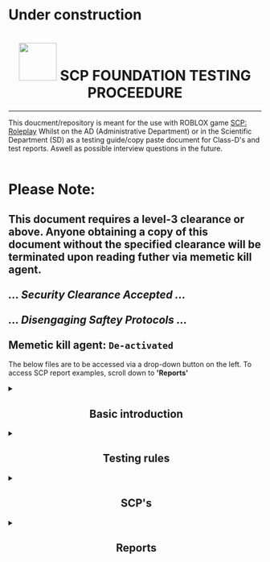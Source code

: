 # Under construction

<h1 align="center"><img src="https://upload.wikimedia.org/wikipedia/commons/thumb/e/ec/SCP_Foundation_%28emblem%29.svg/1200px-SCP_Foundation_%28emblem%29.svg.png" height=75px width=75px></img>&nbspSCP FOUNDATION TESTING PROCEEDURE</h1>

----
This doucment/repository is meant for the use with ROBLOX game [SCP: Roleplay](https://www.roblox.com/games/5041144419)
Whilst on the AD (Administrative Department) or in the Scientific Department (SD) as a testing guide/copy paste document for Class-D's and test reports. Aswell as possible interview questions in the future.
<br />
<br />
# Please Note:

This document requires a level-3 clearance or above. Anyone obtaining a copy of this document without the specified clearance will be terminated upon reading futher via **memetic kill agent**.<br /><br />
*... Security Clearance Accepted ...*<br /><br />
*... Disengaging Saftey Protocols ...*<br /><br />
**Memetic kill agent: `De-activated`**<br />
--

The below files are to be accessed via a drop-down button on the left. To access SCP report examples, scroll down to **'Reports'** 

<details>
<summary><h2 align="center">&nbspBasic introduction</h2></summary>
Hello! I am [Position] Username,
 During the next few minutes, you will be subject to testing on an SCP,
 During this test we will analyse you AND the SCP.
</details>

<details>
<summary><h2 align="center">&nbspTesting rules</h2></summary>
There are a few rules to abide by. 1. Stay BEHIND the lead tester. 2. Stay IN-FRONT of any MTF/Guards (Guards must ensure this aswell). And most importantly do NOT attempt to take out any foundation personnel.
</details>

<details>
    <summary><h2 align="center">&nbspSCP's</h2></summary>
<details>
        <summary><h2 align="center">&nbspSECTOR-/// (SECTOR 3)</h2></summary>
<details>
    		<summary><h3 align="center">&nbspSCP-008</h3></summary>
During this session we will be testing SCP-008, Zombie virus.
 Which is located in Sector-///
 Please begin by showing me your clearance level (Keycard)
</details>
<details>
			<summary><h3 align="center">&nbspSCP-049</h3></summary>
During this session we will be testing SCP-049, Plague Doctor.
 Which is located in Sector-///
 Please begin by showing me your clearance level (Keycard)
</details>
<details>
			<summary><h3 align="center">&nbspSCP-096</h3></summary>
During this session we will be testing SCP-096, Shyguy.
 Which is located in Sector-///
 Please begin by showing me your clearance level (Keycard)
</details>
<details>
    		<summary><h3 align="center">&nbspSCP-457</h3></summary>
During this session we will be testing SCP-457, Burning Man.
 Which is located in Sector-///
 Please begin by showing me your clearance level (Keycard)
</details>
<details>
    		<summary><h3 align="center">&nbspSCP-966</h3></summary>
During this session we will be testing the SCP-966's, Sleep Killers.
 Which is located in Sector-///
 Please begin by showing me your clearance level (Keycard)
</details>
</details>
<details>
                    <summary><h2 align="center">&nbspSECTOR-// (SECTOR 2)</h2></summary>
<details>
    <summary><h3 align="center">&nbspSCP-002</h3></summary>
During this session we will be testing SCP-002, The Living Room.
 Which is located in Sector-//
 Please begin by showing me your clearance level (Keycard)
</details>
<details>
		<summary><h3 align="center">&nbspSCP-023</h3></summary>
During this session we will be testing SCP-023, Black Shuck.
 Which is located in Sector-//
 Please begin by showing me your clearance level (Keycard)
</details>
<details>
			<summary><h3 align="center">&nbspSCP-131</h3></summary>
During this session we will be testing SCP-131, Eye-Pods.
 Which is located in Sector-//
 Please begin by showing me your clearance level (Keycard)
</details>
<details>
    	<summary><h3 align="center">&nbspSCP-173</h3></summary>
During this session we will be testing SCP-173, The Sculpure, Peanut.
 Which is located in Sector-//
 Please begin by showing me your clearance level (Keycard)
</details>
<details>
    	<summary><h3 align="center">&nbspSCP-409</h3></summary>
During this session we will be testing SCP-409, Contagious Crystal.
 Which is located in Sector-//
 Please begin by showing me your clearance level (Keycard)
</details>
<details>
    	<summary><h3 align="center">&nbspSCP-999</h3></summary>
During this session we will be testing SCP-999, The Tickle Monster.
 Which is located in Sector-//
 Please begin by showing me your clearance level (Keycard)
</details>
<details>
    	<summary><h3 align="center">&nbspSCP-1025</h3></summary>
During this session we will be testing SCP-1025, Encyclopedia of Common Diseases.
 Which is located in Sector-//
 Please begin by showing me your clearance level (Keycard)
</details>
<details>
    	<summary><h3 align="center">&nbspSCP-1299</h3></summary>
During this session we will be testing SCP-1299, Drowning Tub.
 Which is located in Sector-//
 Please begin by showing me your clearance level (Keycard)
</details>
<details>
    	<summary><h3 align="center">&nbspSCP-2950</h3></summary>
During this session we will be testing SCP-2950, Just a Chair.
 Which is located in Sector-//
 Please begin by showing me your clearance level (Keycard)
</details>
</details>
<details>
                        <summary><h2 align="center">&nbspSECTOR-/ (SECTOR 1)</h2></summary>
Not Applicable.
</details>
</details>


<details>
    <summary><h2 align="center">&nbspReports</h2></summary>
<details>
        <summary><h2 align="center">&nbspSECTOR-/// (SECTOR 3)</h2></summary>
<details>
    		<summary><h3 align="center">&nbspSCP-008</h3></summary>
• Report: Test; SCP, SCP-008 AKA "Zombie virus"; Test status, Confirmed-Success; SCP Status, Contained.<br />
• Report: Test; SCP, SCP-008 AKA "Zombie virus"; Test status, Confirmed-Success; SCP Status, Outbreak.<br />
• Report: Test; SCP, SCP-008 AKA "Zombie virus"; Test status, Confirmed-Failure; SCP Status, Contained.<br />
• Report: Test; SCP, SCP-008 AKA "Zombie virus"; Test status, Confirmed-Failure; SCP Status, Outbreak.
</details>
<details>
			<summary><h3 align="center">&nbspSCP-049</h3></summary>
• Report: Test; SCP, SCP-049 AKA "Plague Doctor"; Test status, Confirmed-Success; SCP Status, Contained.<br />
• Report: Test; SCP, SCP-049 AKA "Plague Doctor"; Test status, Confirmed-Success; SCP Status, Breached.<br />
• Report: Test; SCP, SCP-049 AKA "Plague Doctor"; Test status, Confirmed-Failure; SCP Status, Contained.<br />
• Report: Test; SCP, SCP-049 AKA "Plague Doctor"; Test status, Confirmed-Failure; SCP Status, Breached.
</details>
<details>
			<summary><h3 align="center">&nbspSCP-096</h3></summary>
• Report: Test; SCP, SCP-096 AKA "Shyguy"; Test status, Confirmed-Success; SCP Status, Contained.<br />
• Report: Test; SCP, SCP-096 AKA "Shyguy"; Test status, Confirmed-Success; SCP Status, Breached.<br />
• Report: Test; SCP, SCP-096 AKA "Shyguy"; Test status, Confirmed-Failure; SCP Status, Contained.<br />
• Report: Test; SCP, SCP-096 AKA "Shyguy"; Test status, Confirmed-Failure; SCP Status, Breached.
</details>
<details>
    		<summary><h3 align="center">&nbspSCP-457</h3></summary>
• Report: Test; SCP, SCP-457 AKA "Burning Man"; Test status, Confirmed-Success; SCP Status, Contained.<br />
• Report: Test; SCP, SCP-457 AKA "Burning Man"; Test status, Confirmed-Success; SCP Status, Breached.<br />
• Report: Test; SCP, SCP-457 AKA "Burning Man"; Test status, Confirmed-Failure; SCP Status, Contained.<br />
• Report: Test; SCP, SCP-457 AKA "Burning Man"; Test status, Confirmed-Failure; SCP Status, Breached.
</details>
<details>
    		<summary><h3 align="center">&nbspSCP-966</h3></summary>
• Report: Test; SCP, SCP-966 AKA "Sleep Killers"; Test status, Confirmed-Success; SCP Status, Contained.<br />
• Report: Test; SCP, SCP-966 AKA "Sleep Killers"; Test status, Confirmed-Success; SCP Status, Breached.<br />
• Report: Test; SCP, SCP-966 AKA "Sleep Killers"; Test status, Confirmed-Failure; SCP Status, Contained.<br />
• Report: Test; SCP, SCP-966 AKA "Sleep Killers"; Test status, Confirmed-Failure; SCP Status, Breached.
</details>
</details>
<details>
        <summary><h2 align="center">&nbspSECTOR-// (SECTOR 2)</h2></summary>
<details>
    		<summary><h3 align="center">&nbspSCP-002</h3></summary>
• Report: Test; SCP, SCP-002 AKA "The Living Room"; Test status, Confirmed-Success; SCP Status, Secure.<br />
• Report: Test; SCP, SCP-002 AKA "Black-Shuck"; Test status, Confirmed-Failure; SCP Status, Secure.
</details>
<details>
			<summary><h3 align="center">&nbspSCP-023</h3></summary>
• Report: Test; SCP, SCP-023 AKA "Black-Shuck"; Test status, Confirmed-Success; SCP Status, Contained.<br />
• Report: Test; SCP, SCP-023 AKA "Black-Shuck"; Test status, Confirmed-Success; SCP Status, Breached.<br />
• Report: Test; SCP, SCP-023 AKA "Black-Shuck"; Test status, Confirmed-Failure; SCP Status, Contained.<br />
• Report: Test; SCP, SCP-023 AKA "Black-Shuck"; Test status, Confirmed-Failure; SCP Status, Breached.
</details>
<details>
			<summary><h3 align="center">&nbspSCP-131</h3></summary>
• Report: Test; SCP, SCP-131 AKA "EyePods"; Test status, Confirmed-Success; SCP Status, Contained.<br />
• Report: Test; SCP, SCP-131 AKA "EyePods"; Test status, Confirmed-Success; SCP Status, Breached.<br />
• Report: Test; SCP, SCP-131 AKA "EyePods"; Test status, Confirmed-Failure; SCP Status, Contained.<br />
• Report: Test; SCP, SCP-131 AKA "EyePods"; Test status, Confirmed-Failure; SCP Status, Breached.
</details>
<details>
    	<summary><h3 align="center">&nbspSCP-173</h3></summary>
• Report: Test; SCP, SCP-173 AKA "The Sculpture"; Test status, Confirmed-Success; SCP Status, Contained.<br />
• Report: Test; SCP, SCP-173 AKA "The Sculpture"; Test status, Confirmed-Success; SCP Status, Breached.<br />
• Report: Test; SCP, SCP-173 AKA "The Sculpture"; Test status, Confirmed-Failure; SCP Status, Contained.<br />
• Report: Test; SCP, SCP-173 AKA "The Sculpture"; Test status, Confirmed-Failure; SCP Status, Breached.
</details>
<details>
    	<summary><h3 align="center">&nbspSCP-409</h3></summary>
• Report: Test; SCP, SCP-409 AKA "Contagious Crystal"; Test status, Confirmed-Success; SCP Status, Contained.<br />
• Report: Test; SCP, SCP-409 AKA "Contagious Crystal"; Test status, Confirmed-Success; SCP Status, Breached.<br />
• Report: Test; SCP, SCP-409 AKA "Contagious Crystal"; Test status, Confirmed-Failure; SCP Status, Contained.<br />
• Report: Test; SCP, SCP-409 AKA "Contagious Crystal"; Test status, Confirmed-Failure; SCP Status, Breached.
</details>
<details>
    	<summary><h3 align="center">&nbspSCP-999</h3></summary>
• Report: Test; SCP, SCP-999 AKA "The Tickle Monster"; Test status, Confirmed-Success; SCP Status, Contained.<br />
• Report: Test; SCP, SCP-999 AKA "The Tickle Monster"; Test status, Confirmed-Success; SCP Status, Breached.<br />
• Report: Test; SCP, SCP-999 AKA "The Tickle Monster"; Test status, Confirmed-Failure; SCP Status, Contained.<br />
• Report: Test; SCP, SCP-999 AKA "The Tickle Monster"; Test status, Confirmed-Failure; SCP Status, Breached.
</details>
<details>
    	<summary><h3 align="center">&nbspSCP-1025</h3></summary>
• Report: Test; SCP, SCP-1025 AKA "Encyclopedia of Common Diseases"; Test status, Confirmed-Success; SCP Status, Contained.<br />
• Report: Test; SCP, SCP-1025 AKA "Encyclopedia of Common Diseases"; Test status, Confirmed-Success; SCP Status, Breached.<br />
• Report: Test; SCP, SCP-1025 AKA "Encyclopedia of Common Diseases"; Test status, Confirmed-Failure; SCP Status, Contained.<br />
• Report: Test; SCP, SCP-1025 AKA "Encyclopedia of Common Diseases"; Test status, Confirmed-Failure; SCP Status, Breached.
</details>
<details>
    	<summary><h3 align="center">&nbspSCP-1299</h3></summary>
• Report: Test; SCP, SCP-1299 AKA "Drowning Tub"; Test status, Confirmed-Success; SCP Status, Contained.<br />
• Report: Test; SCP, SCP-1299 AKA "Drowning Tub"; Test status, Confirmed-Failure; SCP Status, Contained.<br />
</details>
<details>
    	<summary><h3 align="center">&nbspSCP-2950</h3></summary>
• Report: Test; SCP, SCP-2950 AKA "Just a Chair"; Test status, Confirmed-Success; SCP Status, Contained.<br />
• Report: Test; SCP, SCP- AKA "Just a Chair"; Test status, Confirmed-Failure; SCP Status, Contained.<br />
</details>
</details>
<details>
                        <summary><h2 align="center">&nbspSECTOR-/ (SECTOR 1)</h2></summary>
Not Applicable.
</details>
</details>

